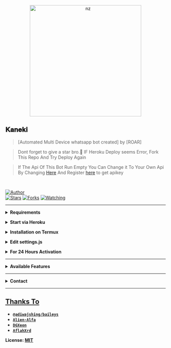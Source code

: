 <p align="center">
<img src="https://telegra.ph/file/c74255090f02471e17f04.jpg" alt="nz" width="350"/>
</p>

## 𝐊𝐚𝐧𝐞𝐤𝐢

> 

> [Automated Multi Device whatsapp bot created] by [ROAR]

> Dont forget to give a star bro.🥲 IF Heroku Deploy seems Error, Fork This Repo And Try Deploy Again

> If The Api Of This Bot Run Empty You Can Change it To Your Own Api By Changing [Here](https://github.com/peaceboyhehe/Kaneki_v2/blob/master/settings.js#L18) And Register [here](https://zenzapis.xyz/) to get apikey


</br>

<a href="https://github.com/peaceboyhehe"><img title="Author" src="https://img.shields.io/badge/Author-Roar-blue.svg?color=54aeff&style=for-the-badge&logo=github" /></a>  
<a href="https://github.com/peaceboyhehe/Kaneki_v2"><img title="Stars" src="https://img.shields.io/github/stars/Roar ALOT/Kaneki?color=54aeff&style=flat-square" /></a>
<a href="https://github.com/peaceboyhehe/Kaneki_v2/network/members"><img title="Forks" src="https://img.shields.io/github/forks/Roar ALOT/Kaneki?color=54aeff&style=flat-square" /></a>
<a href="https://github.com/peaceboyhehe/Kaneki_v2/watchers"><img title="Watching" src="https://img.shields.io/github/watchers/Roar ALOT/Kaneki?label=watchers&color=54aeff&style=flat-square" /></a> <br>

---

<!-- Requirements -->
<b><details><summary>Requirements</summary></b>
* Some Text Editor
* [Node JS](https://nodejs.org/en/)
* [Git](https://git-scm.com/downloads)
* [FFMPEG](https://ffmpeg.org/download.html)
  
```bash
Add FFmpeg to PATH environment variable
```
</details>


<!-- Start via Heroku -->
<b><details><summary>Start via Heroku</summary></b>

* Scan QR In Your Whatsapp From [Here](https://replit.com/@nexusNw/Md-Scanner?outputonly=1&lite=1)
* Fork This Repo By Clicking [Here](https://github.com/peaceboyhehe/Kaneki_v2/fork)
* then Deploy The Bot From [Here](https://heroku.com/deploy)
* Wait 5-10 Min To Deploy 
* After Deploying On The Worker And Check The Logs

</details>



<!-- Installation via Termux -->
<b><details><summary>Installation on Termux</summary></b>
```bash
> apt update
> apt upgrade
> pkg update && pkg upgrade
> pkg install bash
> pkg install libwebp
> pkg install git -y
> pkg install nodejs -y 
> pkg install ffmpeg -y 
> pkg install wget
> pkg install imagemagick -y
> git clone https://github.com/nexusNw/Gojo-Satoru
> cd Gojo-Satoru
> npm install
```
</details>

<!-- Edit -->
<b><details><summary>Edit settings.js</summary></b>
```bash
global.APIKeys = {
	'https://zenzapis.xyz': 'YOURAPIKEY',
}
  
global.owner = ["9181XXXXXX"]
global.ownername = ["YourName"]
```
</details>


<!-- 24hrs-->
<b><details><summary>For 24 Hours Activation</summary></b>

```bash
npm i -g pm2 && pm2 start index.js && pm2 save && pm2 logs
```

</details>

----


<b><details><summary>Available Features</summary><br>
	
| Features |  Availability |
| :------: |  :----------: |
|   Convert     |       ✅     |
|   Database     |       ✅     |
|   Owner     |       ✅    |
|   Islami     |       ✅     |
|   Downloader     |       ✅     |
|   Webzone     |       ✅[      |
|   Searching     |       ✅      |
|   Textpro     |       ✅      |
|   Ephoto     |       ✅     |
|   Primbon     |       ✅     |
|   Anime Web     |       ✅      |
|   Stalker     |       ✅      |
|   Random Text     |       ✅     |
|   Random Image     |       ✅     |
|   Nekos Life     |       ✅      |
|   More Nsfw     |       ✅      |
|   Creator     |       ✅      |

</details>


----

<!-- Contact Owner -->
<b><details><summary>Contact</summary></b>

## ```Connect With Me```
<p align="center">
<a href="https://wa.me/917902653386"><img src="https://img.shields.io/badge/Contact Roar-25D366?style=for-the-badge&logo=whatsapp&logoColor=white" />
<a href="https://www.youtube.com/channel/UCOStONe9r1mc5HdpW8LOsmQ"><img src="https://img.shields.io/badge/Subscribe 𝐀𝐋𝐎𝐓-ff0000?style=for-the-badge&logo=youtube&logoColor=ff000000&link=https://www.youtube.com/c/BOTINDO" /><br>
</p>

</details>


</details><hr>

## Thanks To
* [`@adiwajshing/baileys`](https://github.com/adiwajshing/baileys)
* [`Alien-Alfa`](https://github.com/Alien-Alfa)
* [`DGXeon`](https://github.com/DGXeon)
* [`AflahXrd`](https://github.com/nexusNw)


License: [MIT]([https://github.com/peaceboyhehe/LICENSE)
